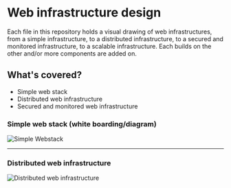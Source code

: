 # Web infrastructure design

Each file in this repository holds a visual drawing of web infrastructures, from a simple infrastructure, to a distributed infrastructure, to a secured and monitored infrastructure, to a scalable infrastructure. Each builds on the other and/or more components are added on.


## What's covered?

- Simple web stack
- Distributed web infrastructure
- Secured and monitored web infrastructure

### Simple web stack (white boarding/diagram)

![Simple Webstack](https://drive.google.com/uc?id=1NVULNoOcdG0DmaLFe3dqJ7B4OadBOEPi)

---

### Distributed web infrastructure

![Distributed web infrastructure](https://drive.google.com/uc?id=1tALaMp9uxxkSaIPazoTPCxXQ5S6Htl-c)

